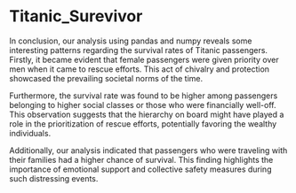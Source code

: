# Titanic_Surevivor
In conclusion, our analysis using pandas and numpy reveals some interesting patterns regarding the survival rates of Titanic passengers. Firstly, it became evident that female passengers were given priority over men when it came to rescue efforts. This act of chivalry and protection showcased the prevailing societal norms of the time.

Furthermore, the survival rate was found to be higher among passengers belonging to higher social classes or those who were financially well-off. This observation suggests that the hierarchy on board might have played a role in the prioritization of rescue efforts, potentially favoring the wealthy individuals.

Additionally, our analysis indicated that passengers who were traveling with their families had a higher chance of survival. This finding highlights the importance of emotional support and collective safety measures during such distressing events.
